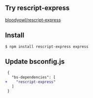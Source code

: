 ## Try rescript-express

[bloodyowl/rescript-express](https://github.com/bloodyowl/rescript-express)

## Install

```console
$ npm install rescript-express express
```

## Update bsconfig.js

```diff
 {
   "bs-dependencies": [
+    "rescript-express"
   ]
 }
```
